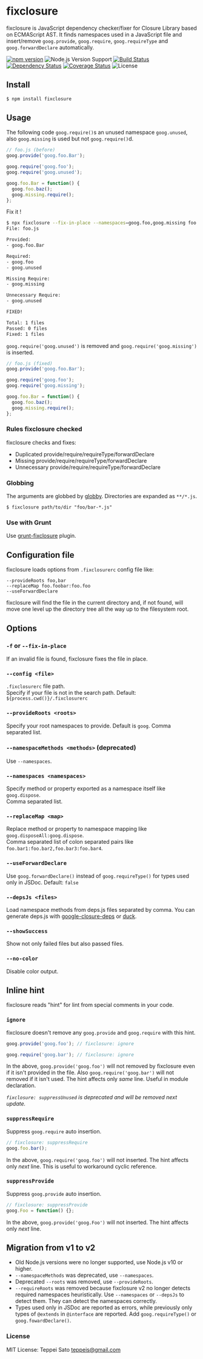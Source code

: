 # fixclosure

fixclosure is JavaScript dependency checker/fixer for Closure Library based on ECMAScript AST.
It finds namespaces used in a JavaScript file and insert/remove `goog.provide`, `goog.require`, `goog.requireType` and `goog.forwardDeclare` automatically.

[![npm version][npm-image]][npm-url]
![Node.js Version Support][node-version]
[![Build Status][ci-image]][ci-url]
[![Dependency Status][deps-image]][deps-url]
[![Coverage Status][coverage-image]][coverage-url]
![License][license]

## Install

```bash
$ npm install fixclosure
```

## Usage

The following code `goog.require()`s an unused namespace `goog.unused`, also `goog.missing` is used but not `goog.require()`d.

```javascript
// foo.js (before)
goog.provide('goog.foo.Bar');

goog.require('goog.foo');
goog.require('goog.unused');

goog.foo.Bar = function() {
  goog.foo.baz();
  goog.missing.require();
};
```

Fix it !

```bash
$ npx fixclosure --fix-in-place --namespaces=goog.foo,goog.missing foo.js
File: foo.js

Provided:
- goog.foo.Bar

Required:
- goog.foo
- goog.unused

Missing Require:
- goog.missing

Unnecessary Require:
- goog.unused

FIXED!

Total: 1 files
Passed: 0 files
Fixed: 1 files
```

`goog.require('goog.unused')` is removed and `goog.require('goog.missing')` is inserted.

```javascript
// foo.js (fixed)
goog.provide('goog.foo.Bar');

goog.require('goog.foo');
goog.require('goog.missing');

goog.foo.Bar = function() {
  goog.foo.baz();
  goog.missing.require();
};
```

### Rules fixclosure checked

fixclosure checks and fixes:

- Duplicated provide/require/requireType/forwardDeclare
- Missing provide/require/requireType/forwardDeclare
- Unnecessary provide/require/requireType/forwardDeclare

### Globbing

The arguments are globbed by [globby](https://github.com/sindresorhus/globby).
Directories are expanded as `**/*.js`.

```console
$ fixclosure path/to/dir "foo/bar-*.js"
```

### Use with Grunt

Use [grunt-fixclosure](https://github.com/teppeis/grunt-fixclosure "grunt-fixclosure") plugin.

## Configuration file

fixclosure loads options from `.fixclosurerc` config file like:

```
--provideRoots foo,bar
--replaceMap foo.foobar:foo.foo
--useForwardDeclare
```

fixclosure will find the file in the current directory and, if not found, will move one level up the directory tree all the way up to the filesystem root.

## Options

### `-f` or `--fix-in-place`

If an invalid file is found, fixclosure fixes the file in place.

### `--config <file>`

`.fixclosurerc` file path.  
Specify if your file is not in the search path.
Default: `${process.cwd()}/.fixclosurerc`

### `--provideRoots <roots>`

Specify your root namespaces to provide. Default is `goog`.
Comma separated list.

### `--namespaceMethods <methods>` (deprecated)

Use `--namespaces`.

### `--namespaces <namespaces>`

Specify method or property exported as a namespace itself like `goog.dispose`.  
Comma separated list.

### `--replaceMap <map>`

Replace method or property to namespace mapping like `goog.disposeAll:goog.dispose`.  
Comma separated list of colon separated pairs like `foo.bar1:foo.bar2,foo.bar3:foo.bar4`.

### `--useForwardDeclare`

Use `goog.forwardDeclare()` instead of `goog.requireType()` for types used only in JSDoc.
Default: `false`

### `--depsJs <files>`

Load namespace methods from deps.js files separated by comma.
You can generate deps.js with [google-closure-deps](https://www.npmjs.com/package/google-closure-deps) or [duck](https://www.npmjs.com/package/@teppeis/duck).

### `--showSuccess`

Show not only failed files but also passed files.

### `--no-color`

Disable color output.

## Inline hint

fixclosure reads "hint" for lint from special comments in your code.

### `ignore`

fixclosure doesn't remove any `goog.provide` and `goog.require` with this hint.

```javascript
goog.provide('goog.foo'); // fixclosure: ignore

goog.require('goog.bar'); // fixclosure: ignore
```

In the above, `goog.provide('goog.foo')` will not removed by fixclosure even if it isn't provided in the file.
Also `goog.require('goog.bar')` will not removed if it isn't used.
The hint affects only _same_ line.
Useful in module declaration.

_`fixclosure: suppressUnused` is deprecated and will be removed next update._

### `suppressRequire`

Suppress `goog.require` auto insertion.

```javascript
// fixclosure: suppressRequire
goog.foo.bar();
```

In the above, `goog.require('goog.foo')` will not inserted.
The hint affects only _next_ line.
This is useful to workaround cyclic reference.

### `suppressProvide`

Suppress `goog.provide` auto insertion.

```javascript
// fixclosure: suppressProvide
goog.Foo = function() {};
```

In the above, `goog.provide('goog.Foo')` will not inserted.
The hint affects only _next_ line.

## Migration from v1 to v2

- Old Node.js versions were no longer supported, use Node.js v10 or higher.
- `--namespaceMethods` was deprecated, use `--namespaces`.
- Deprecated `--roots` was removed, use `--provideRoots`.
- `--requireRoots` was removed because fixclosure v2 no longer detects required namespaces heuristically. Use `--namespaces` or `--depsJs` to detect them. They can detect the namespaces correctly.
- Types used only in JSDoc are reported as errors, while previously only types of `@extends` in `@interface` are reported. Add `goog.requireType()` or `goog.fowardDeclare()`.

### License

MIT License: Teppei Sato <teppeis@gmail.com>

[npm-image]: https://img.shields.io/npm/v/fixclosure.svg
[npm-url]: https://npmjs.org/package/fixclosure
[npm-downloads-image]: https://img.shields.io/npm/dm/fixclosure.svg
[ci-image]: https://github.com/teppeis/fixclosure/workflows/ci/badge.svg
[ci-url]: https://github.com/teppeis/fixclosure/actions?query=workflow%3A%22ci%22
[deps-image]: https://david-dm.org/teppeis/fixclosure.svg
[deps-url]: https://david-dm.org/teppeis/fixclosure
[node-version]: https://img.shields.io/badge/Node.js%20support-v10+-brightgreen.svg
[coverage-image]: https://coveralls.io/repos/github/teppeis/fixclosure/badge.svg?branch=master
[coverage-url]: https://coveralls.io/github/teppeis/fixclosure?branch=master
[license]: https://img.shields.io/npm/l/eslint-config-teppeis.svg

